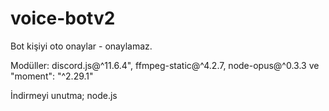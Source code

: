# voice-botv2
Bot kişiyi oto onaylar - onaylamaz.



Modüller: discord.js@^11.6.4", ffmpeg-static@^4.2.7, node-opus@^0.3.3 ve "moment": "^2.29.1"

İndirmeyi unutma; node.js

